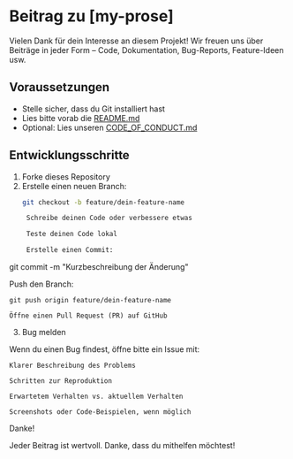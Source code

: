 # Beitrag zu [my-prose]

Vielen Dank für dein Interesse an diesem Projekt! Wir freuen uns über Beiträge in jeder Form – Code, Dokumentation, Bug-Reports, Feature-Ideen usw.

## Voraussetzungen

- Stelle sicher, dass du Git installiert hast
- Lies bitte vorab die [README.md](./README.md)
- Optional: Lies unseren [CODE_OF_CONDUCT.md](./CODE_OF_CONDUCT.md)

## Entwicklungsschritte

1. Forke dieses Repository
2. Erstelle einen neuen Branch:
   ```bash
   git checkout -b feature/dein-feature-name

    Schreibe deinen Code oder verbessere etwas

    Teste deinen Code lokal

    Erstelle einen Commit:

git commit -m "Kurzbeschreibung der Änderung"

Push den Branch:

    git push origin feature/dein-feature-name

    Öffne einen Pull Request (PR) auf GitHub

3. Bug melden

Wenn du einen Bug findest, öffne bitte ein Issue mit:

    Klarer Beschreibung des Problems

    Schritten zur Reproduktion

    Erwartetem Verhalten vs. aktuellem Verhalten

    Screenshots oder Code-Beispielen, wenn möglich

Danke!

Jeder Beitrag ist wertvoll. Danke, dass du mithelfen möchtest!